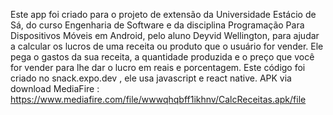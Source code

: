 Este app foi criado para o projeto de extensão da Universidade Estácio de Sá, do curso Engenharia de Software e da disciplina Programação Para Dispositivos Móveis em Android, pelo aluno Deyvid Wellington, para ajudar a calcular os lucros de uma receita ou produto que o usuário for vender. Ele pega o gastos da sua receita, a quantidade produzida e o preço que você for vender para lhe dar o lucro em reais e porcentagem.
Este código foi criado no snack.expo.dev , ele usa javascript e react native.
APK via download MediaFire : https://www.mediafire.com/file/wwwqhqbff1ikhnv/CalcReceitas.apk/file
